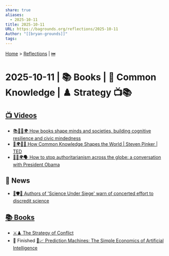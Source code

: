 ```yaml
---
share: true
aliases:
  - 2025-10-11
title: 2025-10-11
URL: https://bagrounds.org/reflections/2025-10-11
Author: "[[bryan-grounds]]"
tags:
---
```

[Home](../index.md) > [Reflections](./index.md) | [⏮️](./2025-10-10.md)  
# 2025-10-11 | 📚 Books | 📣 Common Knowledge | ♟️ Strategy 📺📚  
## [📺 Videos](../videos/index.md)  
- [📚🧠🤝🌍 How books shape minds and societies, building cognitive resilience and civic mindedness](../videos/how-books-shape-minds-and-societies-building-cognitive-resilience-and-civic-mindedness.md)  
- [👥🌍📢💡 How Common Knowledge Shapes the World | Steven Pinker | TED](../videos/how-common-knowledge-shapes-the-world-steven-pinker-ted.md)  
- [👑🚫🌍🗣️ How to stop authoritarianism across the globe: a conversation with President Obama](../videos/how-to-stop-authoritarianism-across-the-globe-a-conversation-with-president-obama.md)  
  
## 📰 News  
- [🔬🛡️🤥 Authors of 'Science Under Siege' warn of concerted effort to discredit science](../videos/authors-of-science-under-siege-warn-of-concerted-effort-to-discredit-science.md)  
  
## [📚 Books](../books/index.md)  
- [⚔️♟️ The Strategy of Conflict](../books/the-strategy-of-conflict.md)  
- 🏁 Finished [🤖📈 Prediction Machines: The Simple Economics of Artificial Intelligence](../books/prediction-machines-the-simple-economics-of-artificial-intelligence.md)